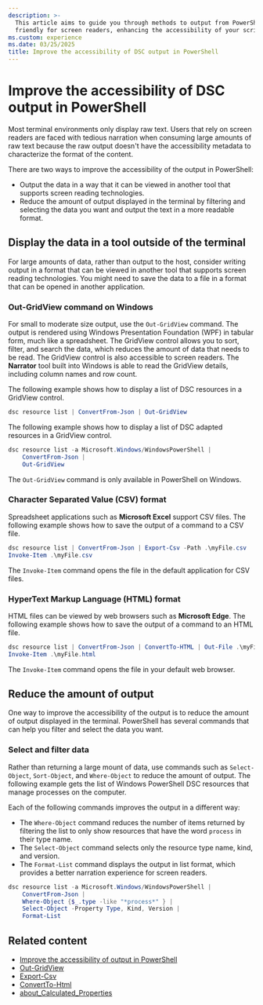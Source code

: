 ```yaml
---
description: >-
  This article aims to guide you through methods to output from PowerShell in formats that are
  friendly for screen readers, enhancing the accessibility of your scripts.
ms.custom: experience
ms.date: 03/25/2025
title: Improve the accessibility of DSC output in PowerShell
---
```


# Improve the accessibility of DSC output in PowerShell

Most terminal environments only display raw text. Users that rely on screen readers are faced with
tedious narration when consuming large amounts of raw text because the raw output doesn't have the
accessibility metadata to characterize the format of the content.

There are two ways to improve the accessibility of the output in PowerShell:

- Output the data in a way that it can be viewed in another tool that supports screen reading
  technologies.
- Reduce the amount of output displayed in the terminal by filtering and selecting the data you
  want and output the text in a more readable format.

## Display the data in a tool outside of the terminal

For large amounts of data, rather than output to the host, consider writing output in a format that
can be viewed in another tool that supports screen reading technologies. You might need to save the
data to a file in a format that can be opened in another application.

### Out-GridView command on Windows

For small to moderate size output, use the `Out-GridView` command. The output is rendered using
Windows Presentation Foundation (WPF) in tabular form, much like a spreadsheet. The GridView
control allows you to sort, filter, and search the data, which reduces the amount of data that
needs to be read. The GridView control is also accessible to screen readers. The **Narrator** tool
built into Windows is able to read the GridView details, including column names and row count.

The following example shows how to display a list of DSC resources in a GridView control.

```powershell
dsc resource list | ConvertFrom-Json | Out-GridView
```

The following example shows how to display a list of DSC adapted resources in a GridView control.

```powershell
dsc resource list -a Microsoft.Windows/WindowsPowerShell |
    ConvertFrom-Json |
    Out-GridView
```

The `Out-GridView` command is only available in PowerShell on Windows.

### Character Separated Value (CSV) format

Spreadsheet applications such as **Microsoft Excel** support CSV files. The following example shows
how to save the output of a command to a CSV file.

```powershell
dsc resource list | ConvertFrom-Json | Export-Csv -Path .\myFile.csv
Invoke-Item .\myFile.csv
```

The `Invoke-Item` command opens the file in the default application for CSV files.

### HyperText Markup Language (HTML) format

HTML files can be viewed by web browsers such as **Microsoft Edge**. The following example shows
how to save the output of a command to an HTML file.

```powershell
dsc resource list | ConvertFrom-Json | ConvertTo-HTML | Out-File .\myFile.html
Invoke-Item .\myFile.html
```

The `Invoke-Item` command opens the file in your default web browser.

## Reduce the amount of output

One way to improve the accessibility of the output is to reduce the amount of output displayed in
the terminal. PowerShell has several commands that can help you filter and select the data you
want.

### Select and filter data

Rather than returning a large mount of data, use commands such as `Select-Object`, `Sort-Object`,
and `Where-Object` to reduce the amount of output. The following example gets the list of Windows
PowerShell DSC resources that manage processes on the computer.

Each of the following commands improves the output in a different way:

- The `Where-Object` command reduces the number of items returned by filtering the list to only
  show resources that have the word `process` in their type name.
- The `Select-Object` command selects only the resource type name, kind, and version.
- The `Format-List` command displays the output in list format, which provides a better narration
  experience for screen readers.

```powershell
dsc resource list -a Microsoft.Windows/WindowsPowerShell |
    ConvertFrom-Json | 
    Where-Object {$_.type -like "*process*" } |
    Select-Object -Property Type, Kind, Version |
    Format-List
```

## Related content

- [Improve the accessibility of output in PowerShell][01]
- [Out-GridView][02]
- [Export-Csv][03]
- [ConvertTo-Html][04]
- [about_Calculated_Properties][05]

<!-- Link reference definitions -->
[01]: /powershell/scripting/learn/shell/output-for-screen-reader
[02]: xref:Microsoft.PowerShell.Utility.Out-GridView
[03]: xref:Microsoft.PowerShell.Utility.Export-Csv
[04]: xref:Microsoft.PowerShell.Utility.ConvertTo-Html
[05]: /powershell/module/microsoft.powershell.core/about/about_calculated_properties
